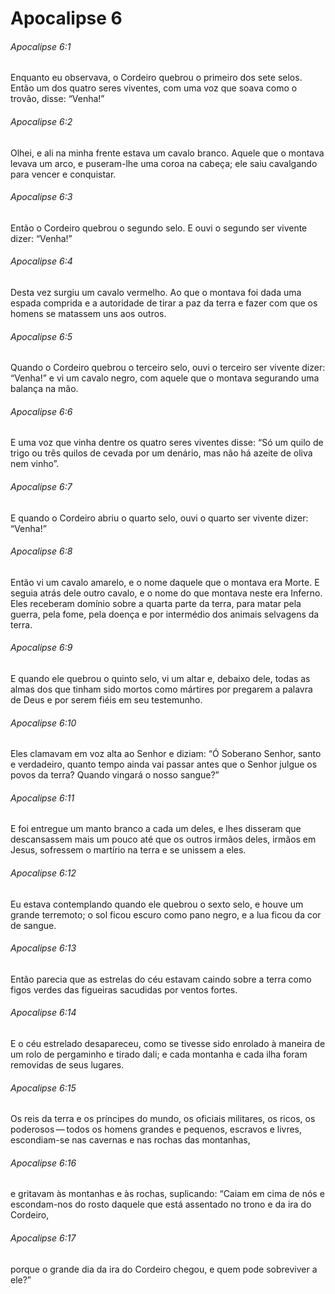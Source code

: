 # Apocalipse 6

###### Apocalipse 6:1

Enquanto eu observava, o Cordeiro quebrou o primeiro dos sete selos. Então um dos quatro seres viventes, com uma voz que soava como o trovão, disse: “Venha!”

###### Apocalipse 6:2

Olhei, e ali na minha frente estava um cavalo branco. Aquele que o montava levava um arco, e puseram-lhe uma coroa na cabeça; ele saiu cavalgando para vencer e conquistar.

###### Apocalipse 6:3

Então o Cordeiro quebrou o segundo selo. E ouvi o segundo ser vivente dizer: “Venha!”

###### Apocalipse 6:4

Desta vez surgiu um cavalo vermelho. Ao que o montava foi dada uma espada comprida e a autoridade de tirar a paz da terra e fazer com que os homens se matassem uns aos outros.

###### Apocalipse 6:5

Quando o Cordeiro quebrou o terceiro selo, ouvi o terceiro ser vivente dizer: “Venha!” e vi um cavalo negro, com aquele que o montava segurando uma balança na mão.

###### Apocalipse 6:6

E uma voz que vinha dentre os quatro seres viventes disse: “Só um quilo de trigo ou três quilos de cevada por um denário, mas não há azeite de oliva nem vinho”.

###### Apocalipse 6:7

E quando o Cordeiro abriu o quarto selo, ouvi o quarto ser vivente dizer: “Venha!”

###### Apocalipse 6:8

Então vi um cavalo amarelo, e o nome daquele que o montava era Morte. E seguia atrás dele outro cavalo, e o nome do que montava neste era Inferno. Eles receberam domínio sobre a quarta parte da terra, para matar pela guerra, pela fome, pela doença e por intermédio dos animais selvagens da terra.

###### Apocalipse 6:9

E quando ele quebrou o quinto selo, vi um altar e, debaixo dele, todas as almas dos que tinham sido mortos como mártires por pregarem a palavra de Deus e por serem fiéis em seu testemunho.

###### Apocalipse 6:10

Eles clamavam em voz alta ao Senhor e diziam: “Ó Soberano Senhor, santo e verdadeiro, quanto tempo ainda vai passar antes que o Senhor julgue os povos da terra? Quando vingará o nosso sangue?”

###### Apocalipse 6:11

E foi entregue um manto branco a cada um deles, e lhes disseram que descansassem mais um pouco até que os outros irmãos deles, irmãos em Jesus, sofressem o martírio na terra e se unissem a eles.

###### Apocalipse 6:12

Eu estava contemplando quando ele quebrou o sexto selo, e houve um grande terremoto; o sol ficou escuro como pano negro, e a lua ficou da cor de sangue.

###### Apocalipse 6:13

Então parecia que as estrelas do céu estavam caindo sobre a terra como figos verdes das figueiras sacudidas por ventos fortes.

###### Apocalipse 6:14

E o céu estrelado desapareceu, como se tivesse sido enrolado à maneira de um rolo de pergaminho e tirado dali; e cada montanha e cada ilha foram removidas de seus lugares.

###### Apocalipse 6:15

Os reis da terra e os príncipes do mundo, os oficiais militares, os ricos, os poderosos — todos os homens grandes e pequenos, escravos e livres, escondiam-se nas cavernas e nas rochas das montanhas,

###### Apocalipse 6:16

e gritavam às montanhas e às rochas, suplicando: “Caiam em cima de nós e escondam-nos do rosto daquele que está assentado no trono e da ira do Cordeiro,

###### Apocalipse 6:17

porque o grande dia da ira do Cordeiro chegou, e quem pode sobreviver a ele?”

